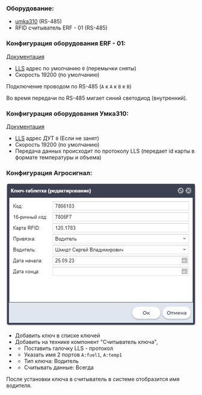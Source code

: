
### Оборудование:
* [umka310](../umka310.md) (RS-485)
* RFID считыватель ERF - 01 (RS-485)

### Конфигурация оборудования ERF - 01:
[Документация](https://exzotron.ru/wp-content/uploads/2016/06/ERF-01.pdf)
* [LLS](../../info/dataFormat/LLS/LLS.md) адрес по умолчанию `0` (перемычки сняты) 
* Скорость 19200 (по умолчанию)

Подключение проводом по RS-485 (`A` к `A` к `B` к `B`)

Во время передачи по RS-485 мигает синий светодиод (внутренний).

### Конфигурация оборудования Умка310:
[Документация](https://trivi.ru/static/files/common/UMKa/rukovodstvoumka310.pdf)
* [LLS](../../info/dataFormat/LLS/LLS.md) адрес ДУТ `0` (Если не занят)
* Скорость 19200 (по умолчанию)
* Передача данных происходит по протоколу LLS (передает id карты в формате температуры и объема)

### Конфигурация Агросигнал:
![Alt text](image.png)

* Добавить ключ в списке ключей
* Добавить на технике компонент "Считыватель ключа", 
* * Поставить галочку LLS - протокол
* * Указать имя 2 портов `A:fuel1`, `A:temp1`
* * Тип ключа: Водитель
* * Считывать данные: Всегда

После установки ключа в считыватель в системе отобразится имя водителя. 